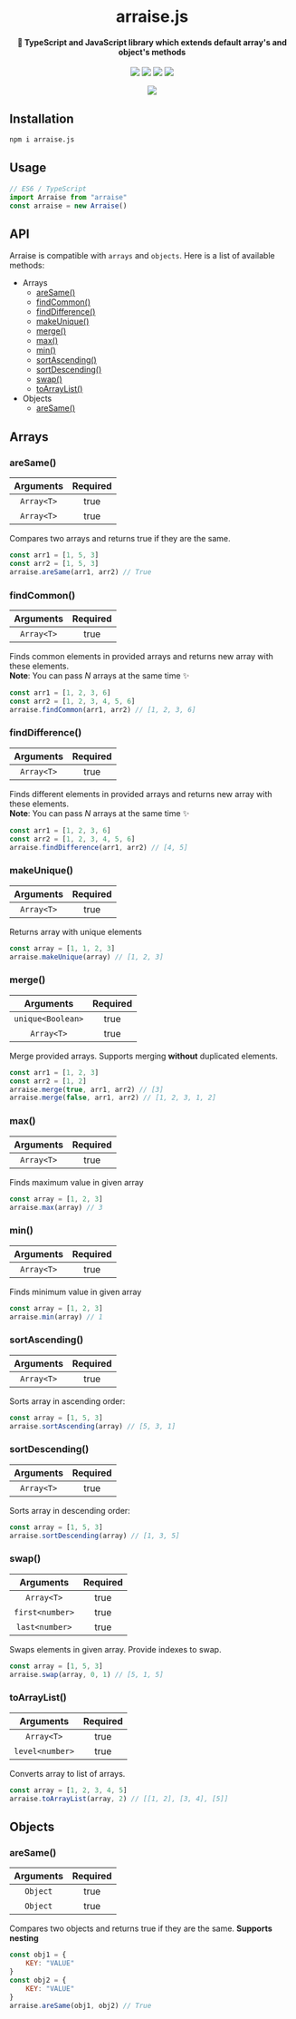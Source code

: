 <div align="center">
<h1>arraise.js</h1>
<h4>🚀 TypeScript and JavaScript library which extends default array's and object's methods</h4>

<p align="center">
<img src="https://app.travis-ci.com/sashafromlibertalia/arraise.js.svg?branch=main">
<img src="https://coveralls.io/repos/github/sashafromlibertalia/arraise.js/badge.svg">
<img src="https://img.shields.io/bundlephobia/min/arraise.js">
<img src="https://img.shields.io/github/license/sashafromlibertalia/arraise.js">
  
<a href="https://www.buymeacoffee.com/fromlibertalia"><img src="https://img.shields.io/badge/Buy%20Me%20a%20Coffee-ffdd00?style=for-the-badge&logo=buy-me-a-coffee&logoColor=black"></a>
</p>
</div>


## Installation

```bash
npm i arraise.js
```

## Usage
```js
// ES6 / TypeScript
import Arraise from "arraise"
const arraise = new Arraise()
```

## API
Arraise is compatible with `arrays` and `objects`. Here is a list of available methods:

- Arrays
  - [areSame()](#aresame)
  - [findCommon()](#findcommon)
  - [findDifference()](#finddifference)
  - [makeUnique()](#makeunique)
  - [merge()](#merge)
  - [max()](#max)
  - [min()](#min)
  - [sortAscending()](#sortascending)
  - [sortDescending()](#sortdescending)
  - [swap()](#swap)
  - [toArrayList()](#toArrayList)
- Objects
  - [аreSame()](#aresameobj)

## Arrays

### areSame()
| Arguments      | Required         |
| :-------------: |:-------------:| 
| `Array<T>`    | true | 
| `Array<T>`    | true | 

Compares two arrays and returns true if they are the same.
```js
const arr1 = [1, 5, 3]
const arr2 = [1, 5, 3]
arraise.areSame(arr1, arr2) // True
```

### findCommon()
| Arguments      | Required         |
| :-------------: |:-------------:| 
| `Array<T>`    | true | 

Finds common elements in provided arrays and returns new array with these elements.
<br>
**Note**: You can pass *N* arrays at the same time ✨
```js
const arr1 = [1, 2, 3, 6]
const arr2 = [1, 2, 3, 4, 5, 6]
arraise.findCommon(arr1, arr2) // [1, 2, 3, 6]
```

### findDifference()
| Arguments      | Required         |
| :-------------: |:-------------:| 
| `Array<T>`    | true | 

Finds different elements in provided arrays and returns new array with these elements.
<br>
**Note**: You can pass *N* arrays at the same time ✨
```js
const arr1 = [1, 2, 3, 6]
const arr2 = [1, 2, 3, 4, 5, 6]
arraise.findDifference(arr1, arr2) // [4, 5]
```

### makeUnique()
| Arguments      | Required         |
| :-------------: |:-------------:| 
| `Array<T>`    | true | 

Returns array with unique elements
```js
const array = [1, 1, 2, 3]
arraise.makeUnique(array) // [1, 2, 3]
```

### merge()
| Arguments      | Required         |
| :-------------: |:-------------:| 
| `unique<Boolean>` | true
| `Array<T>`    | true | 

Merge provided arrays. Supports merging **without** duplicated elements.
```js
const arr1 = [1, 2, 3]
const arr2 = [1, 2]
arraise.merge(true, arr1, arr2) // [3]
arraise.merge(false, arr1, arr2) // [1, 2, 3, 1, 2]
```

### max()
| Arguments      | Required         |
| :-------------: |:-------------:| 
| `Array<T>`    | true | 

Finds maximum value in given array
```js
const array = [1, 2, 3]
arraise.max(array) // 3
```

### min()
| Arguments      | Required         |
| :-------------: |:-------------:| 
| `Array<T>`    | true | 

Finds minimum value in given array
```js
const array = [1, 2, 3]
arraise.min(array) // 1
```

### sortAscending()
| Arguments      | Required         |
| :-------------: |:-------------:| 
| `Array<T>`    | true | 

Sorts array in ascending order:
```js
const array = [1, 5, 3]
arraise.sortAscending(array) // [5, 3, 1]
```

### sortDescending()
| Arguments      | Required         |
| :-------------: |:-------------:| 
| `Array<T>`    | true | 

Sorts array in descending order:
```js
const array = [1, 5, 3]
arraise.sortDescending(array) // [1, 3, 5]
```

### swap()
| Arguments      | Required         |
| :-------------: |:-------------:| 
| `Array<T>`    | true | 
| `first<number>`    | true | 
| `last<number>`    | true | 

Swaps elements in given array. Provide indexes to swap.
```js
const array = [1, 5, 3]
arraise.swap(array, 0, 1) // [5, 1, 5]
```

### toArrayList() <a name="toArrayList"></a>
| Arguments      | Required         |
| :-------------: |:-------------:| 
| `Array<T>`    | true | 
| `level<number>`    | true | 

Converts array to list of arrays.
```js
const array = [1, 2, 3, 4, 5]
arraise.toArrayList(array, 2) // [[1, 2], [3, 4], [5]]
```

## Objects

### areSame() <a name="aresameobj"></a>
| Arguments      | Required         |
| :-------------: |:-------------:| 
| `Object`    | true | 
| `Object`    | true | 

Compares two objects and returns true if they are the same. **Supports nesting**
```js
const obj1 = {
    KEY: "VALUE"
}
const obj2 = {
    KEY: "VALUE"
}
arraise.areSame(obj1, obj2) // True
```

